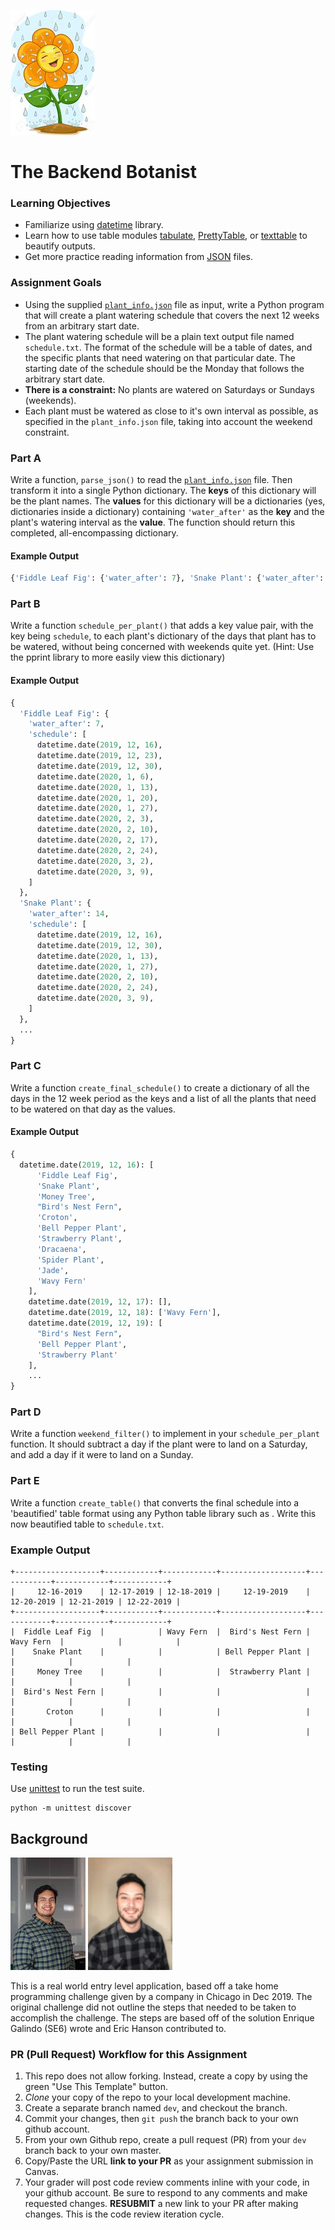 ![LOGO](img/happy_flower.jpeg)

# The Backend Botanist

### Learning Objectives

- Familiarize using [datetime](https://docs.python.org/3/library/datetime.html#module-datetime) library.
- Learn how to use table modules [tabulate](https://github.com/astanin/python-tabulate), [PrettyTable](https://github.com/jazzband/prettytable), or [texttable](https://github.com/foutaise/texttable) to beautify outputs.
- Get more practice reading information from [JSON](https://docs.python.org/3/library/json.html#module-json) files.

### Assignment Goals

- Using the supplied [`plant_info.json`](./plant_info.json) file as input, write a Python program that will create a plant watering schedule that covers the next 12 weeks from an arbitrary start date.
- The plant watering schedule will be a plain text output file named `schedule.txt`. The format of the schedule will be a table of dates, and the specific plants that need watering on that particular date. The starting date of the schedule should be the Monday that follows the arbitrary start date.
- **There is a constraint:** No plants are watered on Saturdays or Sundays (weekends).
- Each plant must be watered as close to it's own interval as possible, as specified in the `plant_info.json` file, taking into account the weekend constraint.

### Part A

Write a function, `parse_json()` to read the [`plant_info.json`](./plant_info.json) file. Then transform it into a single Python dictionary. The **keys** of this dictionary will be the plant names. The **values** for this dictionary will be a dictionaries (yes, dictionaries inside a dictionary) containing `'water_after'` as the **key** and the plant's watering interval as the **value**. The function should return this completed, all-encompassing dictionary.

#### Example Output

```python
{'Fiddle Leaf Fig': {'water_after': 7}, 'Snake Plant': {'water_after': 14}, ... }
```

### Part B

Write a function `schedule_per_plant()` that adds a key value pair, with the key being `schedule`, to each plant's dictionary of the days that plant has to be watered, without being concerned with weekends quite yet. (Hint: Use the pprint library to more easily view this dictionary)

#### Example Output

```python
{
  'Fiddle Leaf Fig': {
    'water_after': 7,
    'schedule': [
      datetime.date(2019, 12, 16),
      datetime.date(2019, 12, 23),
      datetime.date(2019, 12, 30),
      datetime.date(2020, 1, 6),
      datetime.date(2020, 1, 13),
      datetime.date(2020, 1, 20),
      datetime.date(2020, 1, 27),
      datetime.date(2020, 2, 3),
      datetime.date(2020, 2, 10),
      datetime.date(2020, 2, 17),
      datetime.date(2020, 2, 24),
      datetime.date(2020, 3, 2),
      datetime.date(2020, 3, 9),
    ]
  },
  'Snake Plant': {
    'water_after': 14,
    'schedule': [
      datetime.date(2019, 12, 16),
      datetime.date(2019, 12, 30),
      datetime.date(2020, 1, 13),
      datetime.date(2020, 1, 27),
      datetime.date(2020, 2, 10),
      datetime.date(2020, 2, 24),
      datetime.date(2020, 3, 9),
    ]
  },
  ...
}
```

### Part C

Write a function `create_final_schedule()` to create a dictionary of all the days in the 12 week period as the keys and a list of all the plants that need to be watered on that day as the values.

#### Example Output

```python
{
  datetime.date(2019, 12, 16): [
      'Fiddle Leaf Fig',
      'Snake Plant',
      'Money Tree',
      "Bird's Nest Fern",
      'Croton',
      'Bell Pepper Plant',
      'Strawberry Plant',
      'Dracaena',
      'Spider Plant',
      'Jade',
      'Wavy Fern'
    ],
    datetime.date(2019, 12, 17): [],
    datetime.date(2019, 12, 18): ['Wavy Fern'],
    datetime.date(2019, 12, 19): [
      "Bird's Nest Fern",
      'Bell Pepper Plant',
      'Strawberry Plant'
    ],
    ...
}
```

### Part D

Write a function `weekend_filter()` to implement in your `schedule_per_plant` function. It should subtract a day if the plant were to land on a Saturday, and add a day if it were to land on a Sunday.

### Part E

Write a function `create_table()` that converts the final schedule into a 'beautified' table format using any Python table library such as . Write this now beautified table to `schedule.txt`.

### Example Output

```
+-------------------+------------+------------+-------------------+------------+------------+------------+
|     12-16-2019    | 12-17-2019 | 12-18-2019 |     12-19-2019    | 12-20-2019 | 12-21-2019 | 12-22-2019 |
+-------------------+------------+------------+-------------------+------------+------------+------------+
|  Fiddle Leaf Fig  |            | Wavy Fern  |  Bird's Nest Fern | Wavy Fern  |            |            |
|    Snake Plant    |            |            | Bell Pepper Plant |            |            |            |
|     Money Tree    |            |            |  Strawberry Plant |            |            |            |
|  Bird's Nest Fern |            |            |                   |            |            |            |
|       Croton      |            |            |                   |            |            |            |
| Bell Pepper Plant |            |            |                   |            |            |            |
```

### Testing
Use [unittest](https://docs.python.org/3/library/unittest.html) to run the test suite.
```shell
python -m unittest discover
```

## Background

![LOGO](img/eg_headshot.jpeg) ![LOGO](img/eh_headshot.jpeg)

This is a real world entry level application, based off a take home programming challenge given by a company in Chicago in Dec 2019. The original challenge did not outline the steps that needed to be taken to accomplish the challenge. The steps are based off of the solution Enrique Galindo (SE6) wrote and Eric Hanson contributed to.

### PR (Pull Request) Workflow for this Assignment

1. This repo does not allow forking. Instead, create a copy by using the green "Use This Template" button.
2. _Clone_ your copy of the repo to your local development machine.
3. Create a separate branch named `dev`, and checkout the branch.
4. Commit your changes, then `git push` the branch back to your own github account.
5. From your own Github repo, create a pull request (PR) from your `dev` branch back to your own master.
6. Copy/Paste the URL **link to your PR** as your assignment submission in Canvas.
7. Your grader will post code review comments inline with your code, in your github account. Be sure to respond to any comments and make requested changes. **RESUBMIT** a new link to your PR after making changes. This is the code review iteration cycle.
